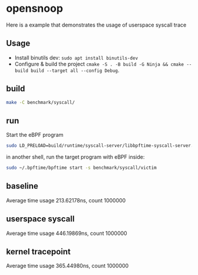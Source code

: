 # opensnoop

Here is a example that demonstrates the usage of userspace syscall trace

## Usage

- Install binutils dev: `sudo apt install binutils-dev`
- Configure & build the project `cmake -S . -B build -G Ninja && cmake --build build --target all --config Debug`.

## build

```sh
make -C benchmark/syscall/
```

## run

Start the eBPF program

```sh
sudo LD_PRELOAD=build/runtime/syscall-server/libbpftime-syscall-server.so  benchmark/syscall/syscall
```

in another shell, run the target program with eBPF inside:

```sh
sudo ~/.bpftime/bpftime start -s benchmark/syscall/victim
```

## baseline

Average time usage 213.62178ns,  count 1000000

## userspace syscall

Average time usage 446.19869ns,  count 1000000

## kernel tracepoint

Average time usage 365.44980ns,  count 1000000
